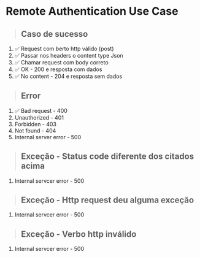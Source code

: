 # Remote Authentication Use Case

> ## Caso de sucesso
1. ✅ Request com berto http válido (post)
2. ✅ Passar nos headers o content type Json
3. ✅ Chamar request com body correto
3. ✅ OK - 200 e resposta com dados
4. ✅ No content - 204 e resposta sem dados

> ## Error
1. ✅ Bad request - 400
2. Unauthorized - 401
3. Forbidden - 403
4. Not found - 404
5. Internal server error - 500

> ## Exceção - Status code diferente dos citados acima
1. Internal servcer error - 500

> ## Exceção - Http request deu alguma exceção
1. Internal servcer error - 500

> ## Exceção - Verbo http inválido
1. Internal servcer error - 500